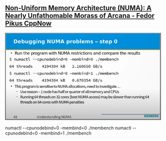 ## [Non-Uniform Memory Architecture (NUMA): A Nearly Unfathomable Morass of Arcana - Fedor Pikus CppNow](https://www.youtube.com/watch?v=f0ZKBusa4CI)



![](Debugging_Numa_Memory.png)

numactl --cpunodebind=0 -membind=0 ./membench
numactl --cpunodebind=0 -membind=1 ./membench

